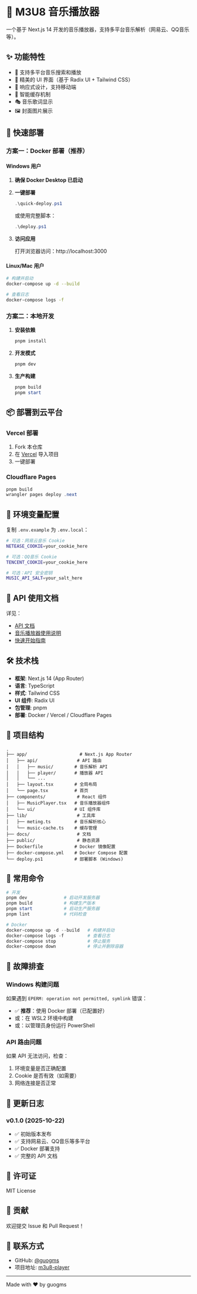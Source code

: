 # 🎵 M3U8 音乐播放器

一个基于 Next.js 14 开发的音乐播放器，支持多平台音乐解析（网易云、QQ音乐等）。

## ✨ 功能特性

- 🎵 支持多平台音乐搜索和播放
- 🎨 精美的 UI 界面（基于 Radix UI + Tailwind CSS）
- 📱 响应式设计，支持移动端
- 🔄 智能缓存机制
- 🎭 音乐歌词显示
- 🖼️ 封面图片展示

## 🚀 快速部署

### 方案一：Docker 部署（推荐）

#### Windows 用户

1. **确保 Docker Desktop 已启动**

2. **一键部署**
   ```powershell
   .\quick-deploy.ps1
   ```

   或使用完整脚本：
   ```powershell
   .\deploy.ps1
   ```

3. **访问应用**
   
   打开浏览器访问：http://localhost:3000

#### Linux/Mac 用户

```bash
# 构建并启动
docker-compose up -d --build

# 查看日志
docker-compose logs -f
```

### 方案二：本地开发

1. **安装依赖**
   ```powershell
   pnpm install
   ```

2. **开发模式**
   ```powershell
   pnpm dev
   ```

3. **生产构建**
   ```powershell
   pnpm build
   pnpm start
   ```

## 📦 部署到云平台

### Vercel 部署

1. Fork 本仓库
2. 在 [Vercel](https://vercel.com) 导入项目
3. 一键部署

### Cloudflare Pages

```powershell
pnpm build
wrangler pages deploy .next
```

## 🔧 环境变量配置

复制 `.env.example` 为 `.env.local`：

```bash
# 可选：网易云音乐 Cookie
NETEASE_COOKIE=your_cookie_here

# 可选：QQ音乐 Cookie
TENCENT_COOKIE=your_cookie_here

# 可选：API 安全密钥
MUSIC_API_SALT=your_salt_here
```

## 📖 API 使用文档

详见：
- [API 文档](./docs/MUSIC_API.md)
- [音乐播放器使用说明](./docs/MUSIC_PLAYER_USAGE.md)
- [快速开始指南](./docs/QUICK_START.md)

## 🛠️ 技术栈

- **框架**: Next.js 14 (App Router)
- **语言**: TypeScript
- **样式**: Tailwind CSS
- **UI 组件**: Radix UI
- **包管理**: pnpm
- **部署**: Docker / Vercel / Cloudflare Pages

## 📁 项目结构

```
.
├── app/                    # Next.js App Router
│   ├── api/               # API 路由
│   │   ├── music/        # 音乐解析 API
│   │   ├── player/       # 播放器 API
│   │   └── ...
│   ├── layout.tsx        # 全局布局
│   └── page.tsx          # 首页
├── components/            # React 组件
│   ├── MusicPlayer.tsx   # 音乐播放器组件
│   └── ui/               # UI 组件库
├── lib/                   # 工具库
│   ├── meting.ts         # 音乐解析核心
│   └── music-cache.ts    # 缓存管理
├── docs/                  # 文档
├── public/                # 静态资源
├── Dockerfile            # Docker 镜像配置
├── docker-compose.yml    # Docker Compose 配置
└── deploy.ps1            # 部署脚本 (Windows)
```

## 🎯 常用命令

```powershell
# 开发
pnpm dev              # 启动开发服务器
pnpm build            # 构建生产版本
pnpm start            # 启动生产服务器
pnpm lint             # 代码检查

# Docker
docker-compose up -d --build   # 构建并启动
docker-compose logs -f         # 查看日志
docker-compose stop            # 停止服务
docker-compose down            # 停止并删除容器
```

## 🐛 故障排查

### Windows 构建问题

如果遇到 `EPERM: operation not permitted, symlink` 错误：

- ✅ **推荐**：使用 Docker 部署（已配置好）
- 或：在 WSL2 环境中构建
- 或：以管理员身份运行 PowerShell

### API 路由问题

如果 API 无法访问，检查：

1. 环境变量是否正确配置
2. Cookie 是否有效（如需要）
3. 网络连接是否正常

## 📝 更新日志

### v0.1.0 (2025-10-22)

- ✅ 初始版本发布
- ✅ 支持网易云、QQ音乐等多平台
- ✅ Docker 部署支持
- ✅ 完整的 API 文档

## 📄 许可证

MIT License

## 🤝 贡献

欢迎提交 Issue 和 Pull Request！

## 📮 联系方式

- GitHub: [@guogms](https://github.com/guogms)
- 项目地址: [m3u8-player](https://github.com/guogms/m3u8-player)

---

Made with ❤️ by guogms
